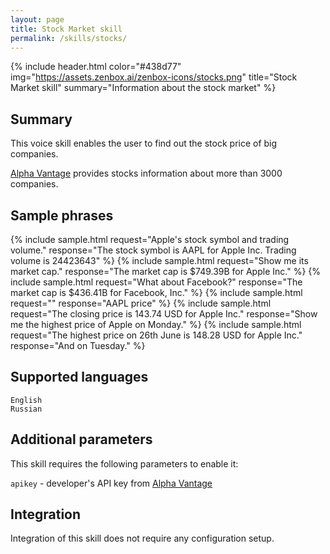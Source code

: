 ```yaml
---
layout: page
title: Stock Market skill
permalink: /skills/stocks/
---
```


{% include header.html color="#438d77" img="https://assets.zenbox.ai/zenbox-icons/stocks.png" title="Stock Market skill" summary="Information about the stock market" %}

## Summary
This voice skill enables the user to find out the stock price of big companies. 

[Alpha Vantage](https://www.alphavantage.co/) provides stocks information about more than 3000 companies. 

## Sample phrases
{% include sample.html request="Apple's stock symbol and trading volume." response="The stock symbol is AAPL for Apple Inc. Trading volume is 24423643" %}
{% include sample.html request="Show me its market cap." response="The market cap is $749.39B for Apple Inc." %}
{% include sample.html request="What about Facebook?" response="The market cap is $436.41B for Facebook, Inc." %}
{% include sample.html request="" response="AAPL price" %}
{% include sample.html request="The closing price is 143.74 USD for Apple Inc." response="Show me the highest price of Apple on Monday." %}
{% include sample.html request="The highest price on 26th June is 148.28 USD for Apple Inc." response="And on Tuesday." %}

## Supported languages
`English`  
`Russian`

## Additional parameters
This skill requires the following parameters to enable it:

`apikey` - developer's API key from [Alpha Vantage](https://www.alphavantage.co/)

## Integration
Integration of this skill does not require any configuration setup.